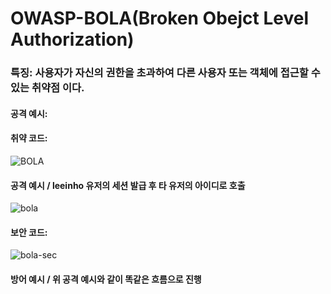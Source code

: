 # OWASP-BOLA(Broken Obejct Level Authorization)
### 특징: 사용자가 자신의 권한을 초과하여 다른 사용자 또는 객체에 접근할 수 있는 취약점 이다.  
#### 공격 예시:
#### 취약 코드:
![BOLA](https://github.com/user-attachments/assets/46eeac18-1fbb-40b1-a856-458b66d9429f)
#### 공격 예시 / leeinho 유저의 세션 발급 후 타 유저의 아이디로 호출
![bola](https://github.com/user-attachments/assets/6ef0aa6e-725c-4189-b02a-af275f8f7a87)
#### 보안 코드:
![bola-sec](https://github.com/user-attachments/assets/bb9cf8c3-4712-43fe-b655-5ccbf5a6e866)
#### 방어 예시 / 위 공격 예시와 같이 똑같은 흐름으로 진행



